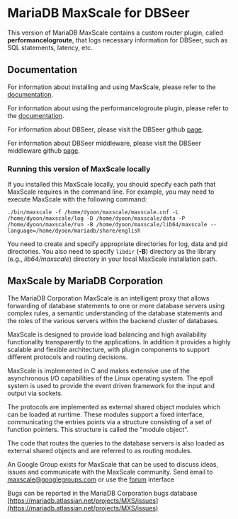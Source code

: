 # MariaDB MaxScale for DBSeer

This version of MariaDB MaxScale contains a custom router plugin, called **performancelogroute**, that logs necessary information for DBSeer, such as SQL statements, latency, etc.

## Documentation

For information about installing and using MaxScale, please refer to the 
[documentation](Documentation/Documentation-Contents.md).

For information about using the performancelogroute plugin, please refer to the [documentation](Documentation/Routers/PerformanceLogRoute.md).

For information about DBSeer, please visit the DBSeer github [page](https://github.com/barzan/dbseer).

For information about DBSeer middleware, please visit the DBSeer middleware github [page](https://github.com/dongyoungy/dbseer_middleware).

### Running this version of MaxScale locally

If you installed this MaxScale locally, you should specify each path that MaxScale requires in the command line. For example, you may need to execute MaxScale with the following command:

```
./bin/maxscale -f /home/dyoon/maxscale/maxscale.cnf -L /home/dyoon/maxscale/log -D /home/dyoon/maxscale/data -P /home/dyoon/maxscale/run -B /home/dyoon/maxscale/lib64/maxscale --language=/home/dyoon/mariadb/share/english
```

You need to create and specify appropriate directories for log, data and pid directories. You also need to specify `libdir` (**-B**) directory as the library  (e.g., *lib64/maxscale*) directory in your local MaxScale installation path.

## MaxScale by MariaDB Corporation

The MariaDB Corporation MaxScale is an intelligent proxy that allows forwarding of
database statements to one or more database servers using complex rules,
a semantic understanding of the database statements and the roles of
the various servers within the backend cluster of databases.

MaxScale is designed to provide load balancing and high availability
functionality transparently to the applications. In addition it provides
a highly scalable and flexible architecture, with plugin components to
support different protocols and routing decisions.

MaxScale is implemented in C and makes extensive use of the
asynchronous I/O capabilities of the Linux operating system. The epoll
system is used to provide the event driven framework for the input and
output via sockets.

The protocols are implemented as external shared object modules which
can be loaded at runtime. These modules support a fixed interface,
communicating the entries points via a structure consisting of a set of
function pointers. This structure is called the "module object".

The code that routes the queries to the database servers is also loaded
as external shared objects and are referred to as routing modules.

An Google Group exists for MaxScale that can be used to discuss ideas,
issues and communicate with the MaxScale community.
	Send email to maxscale@googlegroups.com
	or use the [forum](http://groups.google.com/forum/#!forum/maxscale) interface
	
Bugs can be reported in the MariaDB Corporation bugs database
	[https://mariadb.atlassian.net/projects/MXS/issues](https://mariadb.atlassian.net/projects/MXS/issues)

